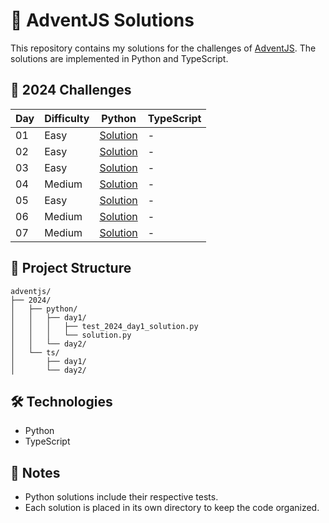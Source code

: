 # 🎄 AdventJS Solutions

This repository contains my solutions for the challenges of [AdventJS](https://adventjs.dev). The solutions are implemented in Python and TypeScript.

## 🎯 2024 Challenges

| Day | Difficulty | Python | TypeScript |
|-----|------------|--------|------------|
| 01  | Easy |[Solution](2024/python/day1/solution.py) | - |
| 02  | Easy |[Solution](2024/python/day2/solution.py) | - |
| 03  | Easy |[Solution](2024/python/day3/solution.py) | - |
| 04  | Medium |[Solution](2024/python/day4/solution.py) | - |
| 05  | Easy |[Solution](2024/python/day5/solution.py) | - |
| 06  | Medium |[Solution](2024/python/day6/solution.py) | - |
| 07  | Medium |[Solution](2024/python/day7/solution.py) | - |

## 🚀 Project Structure

```
adventjs/
├── 2024/
│   ├── python/
│   │   ├── day1/
│   │   │   ├── test_2024_day1_solution.py
│   │   │   └── solution.py
│   │   └── day2/
│   └── ts/
│       ├── day1/
│       └── day2/
```

## 🛠️ Technologies

- Python
- TypeScript

## 📝 Notes

- Python solutions include their respective tests.
- Each solution is placed in its own directory to keep the code organized.

